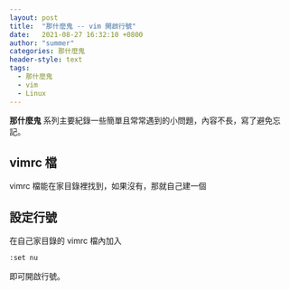 ```yaml
---
layout: post
title:  "那什麼鬼 -- vim 開啟行號"
date:   2021-08-27 16:32:10 +0800
author: "summer"
categories: 那什麼鬼
header-style: text
tags:
  - 那什麼鬼
  - vim
  - Linux
---
```


**那什麼鬼** 系列主要紀錄一些簡單且常常遇到的小問題，內容不長，寫了避免忘記。

## vimrc 檔

vimrc 檔能在家目錄裡找到，如果沒有，那就自己建一個

## 設定行號

在自己家目錄的 vimrc 檔內加入
``` bash
:set nu
```

即可開啟行號。
